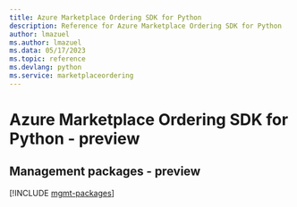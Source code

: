 ```yaml
---
title: Azure Marketplace Ordering SDK for Python
description: Reference for Azure Marketplace Ordering SDK for Python
author: lmazuel
ms.author: lmazuel
ms.data: 05/17/2023
ms.topic: reference
ms.devlang: python
ms.service: marketplaceordering
---
```

# Azure Marketplace Ordering SDK for Python - preview

## Management packages - preview
[!INCLUDE [mgmt-packages](marketplace-ordering-mgmt-index.md)]